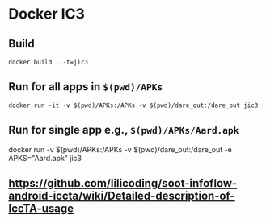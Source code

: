 # Docker IC3
## Build
`docker build . -t=jic3`
## Run for all apps in `$(pwd)/APKs`
`docker run -it -v $(pwd)/APKs:/APKs -v $(pwd)/dare_out:/dare_out jic3`
## Run for single app e.g., `$(pwd)/APKs/Aard.apk`
docker run  -v $(pwd)/APKs:/APKs -v $(pwd)/dare_out:/dare_out -e APKS="Aard.apk" jic3

## https://github.com/lilicoding/soot-infoflow-android-iccta/wiki/Detailed-description-of-IccTA-usage
